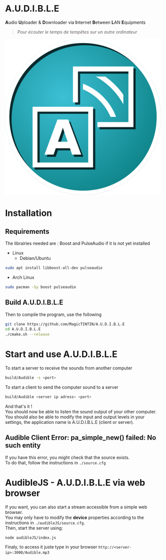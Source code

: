 # A.U.D.I.B.L.E
**A**udio **U**ploader & **D**ownloader via **I**nternet **B**etween **L**AN **E**quipments 
> *Pour écouter le temps de tempêtes sur un autre ordinateur*

![A.U.D.I.B.L.E logo](./sources/images/logo.png)<br>

# Installation
## Requirements
The librairies needed are : Boost and PulseAudio if it is not yet installed<br>
- Linux
  - Debian/Ubuntu
```bash
sudo apt install libboost-all-dev pulseaudio
```
  - Arch Linux
```bash
sudo pacman -Sy boost pulseaudio
```
## Build A.U.D.I.B.L.E
Then to compile the program, use the following 
```bash
git clone https://github.com/MagicTINTIN/A.U.D.I.B.L.E
cd A.U.D.I.B.L.E
./cmake.sh --release
```

# Start and use A.U.D.I.B.L.E
To start a server to receive the sounds from another computer
```bash
build/Audible -s <port>
```
To start a client to send the computer sound to a server
```bash
build/Audible <server ip adress> <port>
```
And that's it !<br>
You should now be able to listen the sound output of your other computer.<br>
You should also be able to modify the input and output levels in your settings, the application name is A.U.D.I.B.L.E (client or server).<br>
## Audible Client Error: pa_simple_new() failed: No such entity
If you have this error, you might check that the source exists.<br>
To do that, follow the instructions in `./source.cfg`

# AudibleJS - A.U.D.I.B.L.E via web browser
If you want, you can also start a stream accessible from a simple web browser.<br>
You may only have to modify the **device** properties according to the instructions in `./audibleJS/source.cfg`. 
<br>
Then, start the server using:
```bash
node audibleJS/index.js
```
Finaly, to access it juste type in your browser `http://<server-ip>:3000/Audible.mp3`